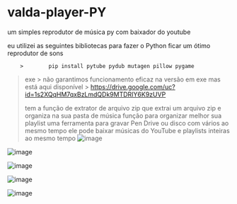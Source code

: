 # valda-player-PY
um simples reprodutor de música py com baixador do youtube

eu utilizei as seguintes bibliotecas para fazer o Python ficar um ótimo reprodutor de sons

        >        pip install pytube pydub mutagen pillow pygame
        
> exe   >   não garantimos funcionamento eficaz na versão em exe mas está aqui disponível > https://drive.google.com/uc?id=1s2XQqHM7qxBzLmdQDk9MTDRIY6K9zUVP
> 
>tem a função de extrator de arquivo zip que extrai um arquivo zip e organiza na sua pasta de música
>função para organizar melhor sua playlist
>uma ferramenta para gravar Pen Drive ou disco com vários ao mesmo tempo
>ele pode baixar músicas do YouTube e playlists inteiras ao mesmo tempo
![image](https://github.com/Valdemir-DSW/valda-player-PY/assets/134114016/5bcc1b32-237a-44af-9ab0-64d690b4e11b)


![image](https://github.com/Valdemir-DSW/valda-player-PY/assets/134114016/b4ad3059-4a57-4a61-a535-d57c4ba275dd)

![image](https://github.com/Valdemir-DSW/valda-player-PY/assets/134114016/60f5cf9e-71db-463e-aa30-a025128f4277)

![image](https://github.com/Valdemir-DSW/valda-player-PY/assets/134114016/7022e5c7-ec73-4148-aab7-7fdd9b60d84b)


![image](https://github.com/Valdemir-DSW/valda-player-PY/assets/134114016/94353ee6-3cd9-4789-bf2a-d78d844f8ea1)

